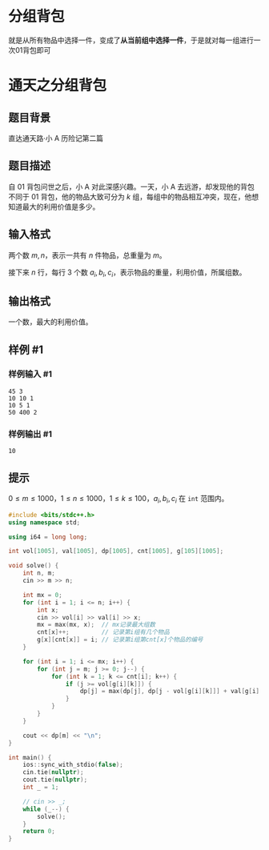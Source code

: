 # 分组背包

就是从所有物品中选择一件，变成了**从当前组中选择一件**，于是就对每一组进行一次01背包即可

# 通天之分组背包

## 题目背景

直达通天路·小 A 历险记第二篇

## 题目描述

自 $01$ 背包问世之后，小 A 对此深感兴趣。一天，小 A 去远游，却发现他的背包不同于 $01$ 背包，他的物品大致可分为 $k$ 组，每组中的物品相互冲突，现在，他想知道最大的利用价值是多少。

## 输入格式

两个数 $m,n$，表示一共有 $n$ 件物品，总重量为 $m$。

接下来 $n$ 行，每行 $3$ 个数 $a_i,b_i,c_i$，表示物品的重量，利用价值，所属组数。

## 输出格式

一个数，最大的利用价值。

## 样例 #1

### 样例输入 #1

```
45 3
10 10 1
10 5 1
50 400 2
```

### 样例输出 #1

```
10
```

## 提示

$0 \leq m \leq 1000$，$1 \leq n \leq 1000$，$1\leq k\leq 100$，$a_i, b_i, c_i$ 在 `int` 范围内。

```c++
#include <bits/stdc++.h>
using namespace std;

using i64 = long long;

int vol[1005], val[1005], dp[1005], cnt[1005], g[105][1005];

void solve() {
    int n, m;
    cin >> m >> n;

    int mx = 0;
    for (int i = 1; i <= n; i++) {
        int x;
        cin >> vol[i] >> val[i] >> x;
        mx = max(mx, x);  // mx记录最大组数
        cnt[x]++;         // 记录第i组有几个物品
        g[x][cnt[x]] = i; // 记录第i组第cnt[x]个物品的编号
    }

    for (int i = 1; i <= mx; i++) {
        for (int j = m; j >= 0; j--) {
            for (int k = 1; k <= cnt[i]; k++) {
                if (j >= vol[g[i][k]]) {
                    dp[j] = max(dp[j], dp[j - vol[g[i][k]]] + val[g[i][k]]);
                }
            }
        }
    }

    cout << dp[m] << "\n";
}

int main() {
    ios::sync_with_stdio(false);
    cin.tie(nullptr);
    cout.tie(nullptr);
    int _ = 1;

    // cin >> _;
    while (_--) {
        solve();
    }
    return 0;
}
```

